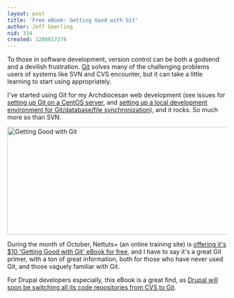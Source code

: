 ```yaml
---
layout: post
title: 'Free eBook: Getting Good with Git'
author: Jeff Geerling
nid: 334
created: 1286817276
---
```

<p>To those in software development, version control can be both a godsend and a devilish frustration. <a href="http://git-scm.com/">Git</a> solves many of the challenging problems users of systems like SVN and CVS encounter, but it can take a little learning to start using appropriately.</p>
<p>I&#39;ve started using Git for my Archdiocesan web development (see issues for <a href="http://archstldev.com/node/533">setting up Git on a CentOS server</a>, and <a href="http://archstldev.com/node/570">setting up a local development environment for Git/database/file synchronization</a>), and it rocks. So much more so than SVN.</p>
<p class="rtecenter"><a href="http://net.tutsplus.com/freebies/books/getting-good-with-git-free-ebook/"><img alt="Getting Good with Git" height="247" src="http://www.opensourcecatholic.com/sites/opensourcecatholic.com/files/user-uploads/oscatholic/getting-good-with-git.png" title="" width="590" /></a></p>
<p>During the month of October, Nettuts+ (an online training site) is <a href="http://net.tutsplus.com/freebies/books/getting-good-with-git-free-ebook/">offering it&#39;s $10 &#39;Getting Good with Git&#39; eBook for free</a>, and I have to say it&#39;s a great Git primer, with a ton of great information, both for those who have never used Git, and those vaguely familiar with Git.</p>
<p>For Drupal developers especially, this eBook is a great find, as <a href="http://drupal.org/community-initiatives/git">Drupal will soon be switching all its code repositories from CVS to Git</a>.</p>

